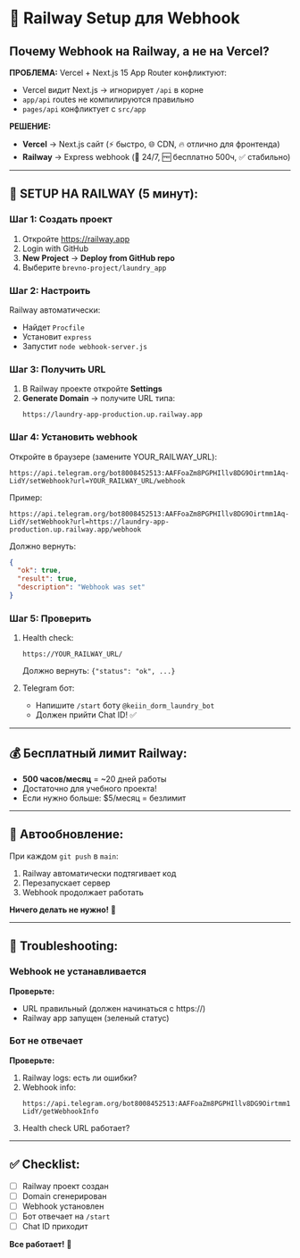 # 🚂 Railway Setup для Webhook

## Почему Webhook на Railway, а не на Vercel?

**ПРОБЛЕМА:** Vercel + Next.js 15 App Router конфликтуют:
- Vercel видит Next.js → игнорирует `/api` в корне
- `app/api` routes не компилируются правильно
- `pages/api` конфликтует с `src/app`

**РЕШЕНИЕ:** 
- **Vercel** → Next.js сайт (⚡ быстро, 🌐 CDN, 🔥 отлично для фронтенда)
- **Railway** → Express webhook (🔄 24/7, 🆓 бесплатно 500ч, ✅ стабильно)

---

## 🚀 SETUP НА RAILWAY (5 минут):

### Шаг 1: Создать проект
1. Откройте https://railway.app
2. Login with GitHub
3. **New Project** → **Deploy from GitHub repo**
4. Выберите `brevno-project/laundry_app`

### Шаг 2: Настроить
Railway автоматически:
- Найдет `Procfile`
- Установит `express`
- Запустит `node webhook-server.js`

### Шаг 3: Получить URL
1. В Railway проекте откройте **Settings**
2. **Generate Domain** → получите URL типа:
   ```
   https://laundry-app-production.up.railway.app
   ```

### Шаг 4: Установить webhook
Откройте в браузере (замените YOUR_RAILWAY_URL):
```
https://api.telegram.org/bot8008452513:AAFFoaZm8PGPHIllv8DG9Oirtmm1Aq-LidY/setWebhook?url=YOUR_RAILWAY_URL/webhook
```

Пример:
```
https://api.telegram.org/bot8008452513:AAFFoaZm8PGPHIllv8DG9Oirtmm1Aq-LidY/setWebhook?url=https://laundry-app-production.up.railway.app/webhook
```

Должно вернуть:
```json
{
  "ok": true,
  "result": true,
  "description": "Webhook was set"
}
```

### Шаг 5: Проверить
1. Health check:
   ```
   https://YOUR_RAILWAY_URL/
   ```
   Должно вернуть: `{"status": "ok", ...}`

2. Telegram бот:
   - Напишите `/start` боту `@keiin_dorm_laundry_bot`
   - Должен прийти Chat ID! ✅

---

## 💰 Бесплатный лимит Railway:

- **500 часов/месяц** = ~20 дней работы
- Достаточно для учебного проекта!
- Если нужно больше: $5/месяц = безлимит

---

## 🔄 Автообновление:

При каждом `git push` в `main`:
1. Railway автоматически подтягивает код
2. Перезапускает сервер
3. Webhook продолжает работать

**Ничего делать не нужно!** 🎉

---

## 🐛 Troubleshooting:

### Webhook не устанавливается
**Проверьте:**
- URL правильный (должен начинаться с https://)
- Railway app запущен (зеленый статус)

### Бот не отвечает
**Проверьте:**
1. Railway logs: есть ли ошибки?
2. Webhook info:
   ```
   https://api.telegram.org/bot8008452513:AAFFoaZm8PGPHIllv8DG9Oirtmm1Aq-LidY/getWebhookInfo
   ```
3. Health check URL работает?

---

## ✅ Checklist:

- [ ] Railway проект создан
- [ ] Domain сгенерирован
- [ ] Webhook установлен
- [ ] Бот отвечает на `/start`
- [ ] Chat ID приходит

**Все работает!** 🎊
